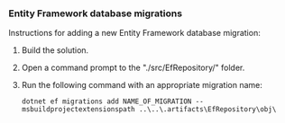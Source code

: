 ### Entity Framework database migrations

Instructions for adding a new Entity Framework database migration:

1. Build the solution.

2. Open a command prompt to the "./src/EfRepository/" folder.

3. Run the following command with an appropriate migration name:

       dotnet ef migrations add NAME_OF_MIGRATION --msbuildprojectextensionspath ..\..\.artifacts\EfRepository\obj\
